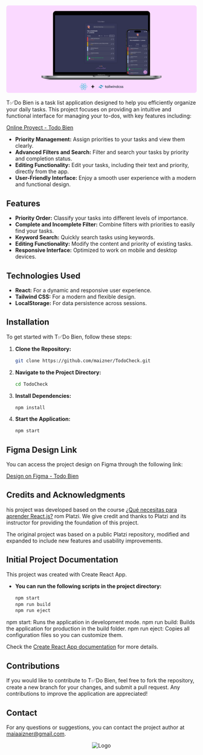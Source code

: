 ![Cover Image](cover-mvp.png)

T✅Do Bien is a task list application designed to help you efficiently organize your daily tasks. This project focuses on providing an intuitive and functional interface for managing your to-dos, with key features including:

[ Online Proyect - Todo Bien](https://maizner.github.io/TodoCheck/)

- **Priority Management:** Assign priorities to your tasks and view them clearly.
- **Advanced Filters and Search:** Filter and search your tasks by priority and completion status.
- **Editing Functionality:** Edit your tasks, including their text and priority, directly from the app.
- **User-Friendly Interface:** Enjoy a smooth user experience with a modern and functional design.

## Features

- **Priority Order:** Classify your tasks into different levels of importance.
- **Complete and Incomplete Filter:** Combine filters with priorities to easily find your tasks.
- **Keyword Search:** Quickly search tasks using keywords.
- **Editing Functionality:** Modify the content and priority of existing tasks.
- **Responsive Interface:** Optimized to work on mobile and desktop devices.

## Technologies Used

- **React:** For a dynamic and responsive user experience.
- **Tailwind CSS:** For a modern and flexible design.
- **LocalStorage:** For data persistence across sessions.

## Installation

To get started with T✅Do Bien, follow these steps:

1. **Clone the Repository:**
   ```bash
   git clone https://github.com/maizner/TodoCheck.git

2. **Navigate to the Project Directory:**
   ```bash
   cd TodoCheck


3. **Install Dependencies:**
   ```bash
   npm install


4. **Start the Application:**
   ```bash
   npm start

## Figma Design Link

You can access the project design on Figma through the following link:


[Design on Figma - Todo Bien](https://www.figma.com/design/GkZBg5chDOoR96RGzemphL/ToDo-Bien?node-id=574-15&t=yMzDLxrxI5sUXayC-1)



## Credits and Acknowledgments
his project was developed based on the course <a href="https://platzi.com/home/clases/7395-react/62326-que-necesitas-para-aprender-reactjs/"> ¿Qué necesitas para aprender React.js?</a> rom Platzi. We give credit and thanks to Platzi and its instructor for providing the foundation of this project.

The original project was based on a public Platzi repository, modified and expanded to include new features and usability improvements.


## Initial Project Documentation
This project was created with Create React App.

- **You can run the following scripts in the project directory:**
   ```bash
   npm start
   npm run build
   npm run eject
npm start: Runs the application in development mode.
npm run build: Builds the application for production in the build folder.
npm run eject: Copies all configuration files so you can customize them.

Check the [Create React App documentation](https://create-react-app.dev/) for more details.


## Contributions
If you would like to contribute to T✅Do Bien, feel free to fork the repository, create a new branch for your changes, and submit a pull request. Any contributions to improve the application are appreciated!

## Contact
For any questions or suggestions, you can contact the project author at maiaaizner@gmail.com.


<p align="center">
  <img src="logo-brand.svg" alt="Logo" width="200" />
</p>

